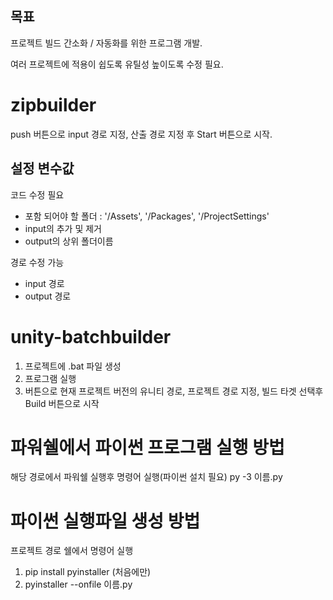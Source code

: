 ## 목표
 프로젝트 빌드 간소화 / 자동화를 위한 프로그램 개발.

 여러 프로젝트에 적용이 쉽도록 유틸성 높이도록 수정 필요.

# zipbuilder
push 버튼으로 input 경로 지정, 산출 경로 지정 후 Start 버튼으로 시작.

## 설정 변수값
 코드 수정 필요 
 - 포함 되어야 할 폴더 : '/Assets', '/Packages', '/ProjectSettings'
 - input의 추가 및 제거
 - output의 상위 폴더이름

 경로 수정 가능
 - input 경로
 - output 경로

# unity-batchbuilder
1. 프로젝트에 .bat 파일 생성
2. 프로그램 실행
3. 버튼으로 현재 프로젝트 버전의 유니티 경로, 프로젝트 경로 지정, 
빌드 타겟 선택후 Build 버튼으로 시작


# 파워쉘에서 파이썬 프로그램 실행 방법
해당 경로에서 파워쉘 실행후 명령어 실행(파이썬 설치 필요)
py -3 이름.py
 
# 파이썬 실행파일 생성 방법
프로젝트 경로 쉘에서 명령어 실행
1. pip install pyinstaller  (처음에만)
2. pyinstaller --onfile 이름.py

